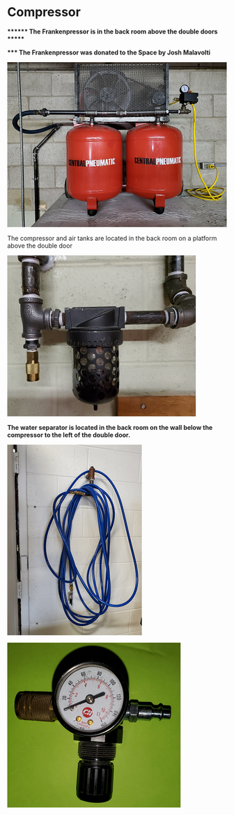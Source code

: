 # Compressor

**\*\*\*\*\*\* The Frankenpressor is in the back room above the double doors \*\*\*\*\***

**\*\*\* The Frankenpressor was donated to the Space by Josh Malavolti**



![Franken-pressor](<../.gitbook/assets/image (73).png>)

The compressor and air tanks are located in the back room on a platform above the double door

![Water seperator](<../.gitbook/assets/image (74).png>)

**The water separator is located in the back room on the wall below the compressor to the left of the double door.**

![Metal Shop Air Station](<../.gitbook/assets/image (75).png>)

![Regulator  ](<../.gitbook/assets/image (84).png>)

